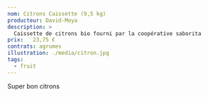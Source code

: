 ```yaml
---
nom: Citrons Caissette (9,5 kg)
producteur: David-Moya
description: >
  Caissette de citrons bio fourni par la coopérative saborita
prix:   23,75 €
contrats: agrumes
illustration: ./media/citron.jpg
tags: 
  - fruit
---
```


Super bon citrons
